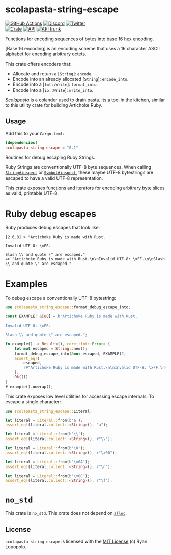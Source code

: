 # scolapasta-string-escape

[![GitHub Actions](https://github.com/artichoke/artichoke/workflows/CI/badge.svg)](https://github.com/artichoke/artichoke/actions)
[![Discord](https://img.shields.io/discord/607683947496734760)](https://discord.gg/QCe2tp2)
[![Twitter](https://img.shields.io/twitter/follow/artichokeruby?label=Follow&style=social)](https://twitter.com/artichokeruby)
<br>
[![Crate](https://img.shields.io/crates/v/scolapasta-string-escape.svg)](https://crates.io/crates/scolapasta-string-escape)
[![API](https://docs.rs/scolapasta-string-escape/badge.svg)](https://docs.rs/scolapasta-string-escape)
[![API trunk](https://img.shields.io/badge/docs-trunk-blue.svg)](https://artichoke.github.io/artichoke/scolapasta_string_escape/)

Functions for encoding sequences of bytes into base 16 hex encoding.

[Base 16 encoding] is an encoding scheme that uses a 16 character ASCII alphabet
for encoding arbitrary octets.

This crate offers encoders that:

- Allocate and return a [`String`]: `encode`.
- Encode into an already allocated [`String`]: `encode_into`.
- Encode into a [`fmt::Write`]: `format_into`.
- Encode into a [`io::Write`]: `write_into`.

_Scolapasta_ is a colander used to drain pasta. Its a tool in the kitchen,
similar to this utility crate for building Artichoke Ruby.

## Usage

Add this to your `Cargo.toml`:

```toml
[dependencies]
scolapasta-string-escape = "0.1"
```

Routines for debug escaping Ruby Strings.

Ruby Strings are conventionally UTF-8 byte sequences. When calling
[`String#inspect`] or [`Symbol#inspect`], these maybe UTF-8 bytestrings are
escaped to have a valid UTF-8 representation.

This crate exposes functions and iterators for encoding arbitrary byte slices as
valid, printable UTF-8.

# Ruby debug escapes

Ruby produces debug escapes that look like:

```console
[2.6.3] > "Artichoke Ruby is made with Rust.

Invalid UTF-8: \xFF.

Slash \\ and quote \" are escaped."
=> "Artichoke Ruby is made with Rust.\n\nInvalid UTF-8: \xFF.\n\nSlash \\ and quote \" are escaped."
```

# Examples

To debug escape a conventionally UTF-8 bytestring:

```rust
use scolapasta_string_escape::format_debug_escape_into;

const EXAMPLE: &[u8] = b"Artichoke Ruby is made with Rust.

Invalid UTF-8: \xFF.

Slash \\ and quote \" are escaped.";

fn example() -> Result<(), core::fmt::Error> {
    let mut escaped = String::new();
    format_debug_escape_into(&mut escaped, EXAMPLE)?;
    assert_eq!(
        escaped,
        r#"Artichoke Ruby is made with Rust.\n\nInvalid UTF-8: \xFF.\n\nSlash \\ and quote \" are escaped."#,
    );
    Ok(())
}
# example().unwrap();
```

This crate exposes low level utilities for accessing escape internals. To escape
a single character:

```rust
use scolapasta_string_escape::Literal;

let literal = Literal::from(b'a');
assert_eq!(literal.collect::<String>(), "a");

let literal = Literal::from(b'\\');
assert_eq!(literal.collect::<String>(), r"\\");

let literal = Literal::from(b'\0');
assert_eq!(literal.collect::<String>(), r"\x00");

let literal = Literal::from(b'\x0A');
assert_eq!(literal.collect::<String>(), r"\n");

let literal = Literal::from(b'\x0C');
assert_eq!(literal.collect::<String>(), r"\f");
```

# `no_std`

This crate is `no_std`. This crate does not depend on [`alloc`].

## License

`scolapasta-string-escape` is licensed with the [MIT License](../LICENSE) (c)
Ryan Lopopolo.

[`string#inspect`]: https://ruby-doc.org/core-2.6.3/String.html#method-i-inspect
[`symbol#inspect`]: https://ruby-doc.org/core-2.6.3/Symbol.html#method-i-inspect
[`alloc`]: https://doc.rust-lang.org/alloc/
